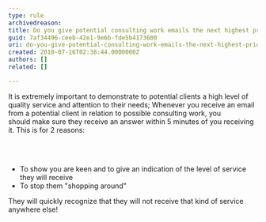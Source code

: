 ```yaml
---
type: rule
archivedreason: 
title: Do you give potential consulting work emails the next highest priority after existing clients?
guid: 7af34496-ceeb-42e1-9e6b-fde5b4173600
uri: do-you-give-potential-consulting-work-emails-the-next-highest-priority-after-existing-clients
created: 2010-07-16T02:38:44.0000000Z
authors: []
related: []

---
```



It is extremely important to demonstrate to potential clients a high level of quality service and attention to their needs; Whenever&#160;you receive an email from a potential client in relation to possible consulting work,&#160;you should&#160;make sure they receive an answer within 5 minutes of you receiving it. This is for 2 reasons&#58; 

<br><excerpt class='endintro'></excerpt><br>

  <ul>
    <li>To show you are keen and to give an indication of the level of service they will receive </li>
    <li>To stop them &quot;shopping around&quot; </li>
</ul>
<p>They will quickly recognize that they will not receive that kind of service anywhere else!</p>




